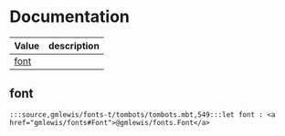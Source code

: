 # Documentation
|Value|description|
|---|---|
|[font](#font)||

## font

```moonbit
:::source,gmlewis/fonts-t/tombots/tombots.mbt,549:::let font : <a href="gmlewis/fonts#Font">@gmlewis/fonts.Font</a>
```

